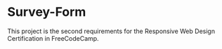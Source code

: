# Survey-Form
This project is the second  requirements for the Responsive Web Design Certification in FreeCodeCamp.
